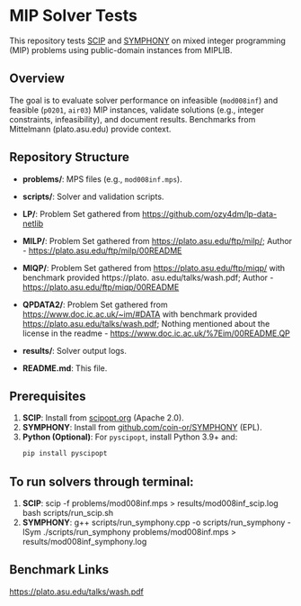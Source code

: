 # MIP Solver Tests

This repository tests [SCIP](https://scipopt.org) and [SYMPHONY](https://github.com/coin-or/SYMPHONY) on mixed integer programming (MIP) problems using public-domain instances from MIPLIB.

## Overview
The goal is to evaluate solver performance on infeasible (`mod008inf`) and feasible (`p0201`, `air03`) MIP instances, validate solutions (e.g., integer constraints, infeasibility), and document results. Benchmarks from Mittelmann (plato.asu.edu) provide context.

## Repository Structure
- **problems/**: MPS files (e.g., `mod008inf.mps`).
- **scripts/**: Solver and validation scripts.
- **LP/**: Problem Set gathered from https://github.com/ozy4dm/lp-data-netlib 


- **MILP/**: Problem Set gathered from https://plato.asu.edu/ftp/milp/; Author - https://plato.asu.edu/ftp/milp/00README


- **MIQP/**: Problem Set gathered from https://plato.asu.edu/ftp/miqp/ with benchmark provided https://plato.
asu.edu/talks/wash.pdf; Author - https://plato.asu.edu/ftp/miqp/00README 


- **QPDATA2/**: Problem Set gathered from https://www.doc.ic.ac.uk/~im/#DATA with benchmark provided https://plato.asu.edu/talks/wash.pdf; Nothing mentioned about the license in the readme - https://www.doc.ic.ac.uk/%7Eim/00README.QP 
- **results/**: Solver output logs.
- **README.md**: This file.

## Prerequisites
1. **SCIP**: Install from [scipopt.org](https://scipopt.org) (Apache 2.0).
2. **SYMPHONY**: Install from [github.com/coin-or/SYMPHONY](https://github.com/coin-or/SYMPHONY) (EPL).
3. **Python (Optional)**: For `pyscipopt`, install Python 3.9+ and:
   ```bash
   pip install pyscipopt

## To run solvers through terminal: 
1. **SCIP**: 
scip -f problems/mod008inf.mps > results/mod008inf_scip.log
bash scripts/run_scip.sh
2. **SYMPHONY**:
g++ scripts/run_symphony.cpp -o scripts/run_symphony -lSym
./scripts/run_symphony problems/mod008inf.mps > results/mod008inf_symphony.log

## Benchmark Links
https://plato.asu.edu/talks/wash.pdf 
